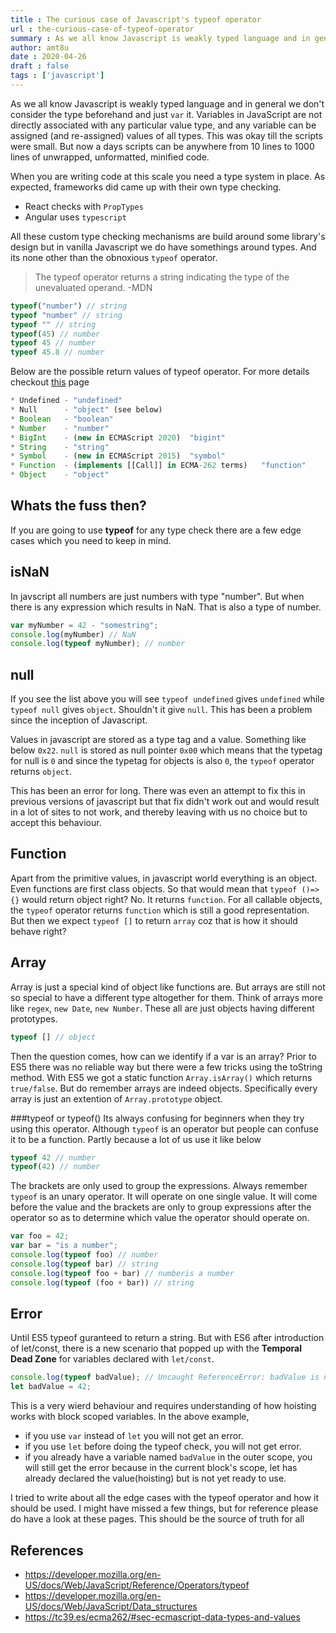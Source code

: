 ```yaml
---
title : The curious case of Javascript's typeof operator
url : the-curious-case-of-typeof-operator
summary : As we all know Javascript is weakly typed language and in general we don't consider the type beforehand and just var it. Variables in JavaScript
author: amt8u
date : 2020-04-26
draft : false
tags : ['javascript']
---
```


As we all know Javascript is weakly typed language and in general we don't consider the type beforehand and just `var` it. Variables in JavaScript are not directly associated with any particular value type, and any variable can be assigned (and re-assigned) values of all types. This was okay till the scripts were small. But now a days scripts can be anywhere from 10 lines to 1000 lines of unwrapped, unformatted, minified code. 

When you are writing code at this scale you need a type system in place. As expected, frameworks did came up with their own type checking. 

* React checks with `PropTypes`
* Angular uses `typescript`

All these custom type checking mechanisms are build around some library's design but in vanilla Javascript we do have somethings around types. And its none other than the obnoxious `typeof` operator.

> The typeof operator returns a string indicating the type of the unevaluated operand.
	-MDN

``` js
typeof("number") // string
typeof "number" // string
typeof "" // string
typeof(45) // number
typeof 45 // number
typeof 45.8 // number
```

Below are the possible return values of typeof operator. For more details checkout [this](https://developer.mozilla.org/en-US/docs/Web/JavaScript/Data_structures) page

``` js
* Undefined	- "undefined"
* Null	    - "object" (see below)
* Boolean	- "boolean"
* Number	- "number"
* BigInt    - (new in ECMAScript 2020)	"bigint"
* String	- "string"
* Symbol    - (new in ECMAScript 2015)	"symbol"
* Function  - (implements [[Call]] in ECMA-262 terms)	"function"
* Object	- "object"
```

## Whats the fuss then?

If you are going to use **typeof** for any type check there are a few edge cases which you need to keep in mind. 

## isNaN
In javscript all numbers are just numbers with type "number". But when there is any expression which results in NaN. That is also a type of number.

``` js
var myNumber = 42 - "somestring";
console.log(myNumber) // NaN
console.log(typeof myNumber); // number
```

## null
If you see the list above you will see `typeof undefined` gives `undefined` while `typeof null` gives `object`. Shouldn't it give `null`. This has been a problem since the inception of Javascript.

Values in javascript are stored as a type tag and a value. Something like below
`0x22`. `null` is stored as null pointer `0x00` which means that the typetag for null is `0` and since the typetag for objects is also `0`, the `typeof` operator returns `object`.

This has been an error for long. There was even an attempt to fix this in previous versions of javascript but that fix didn't work out and would result in a lot of sites to not work, and thereby leaving with us no choice but to accept this behaviour.

## Function
Apart from the primitive values, in javascript world everything is an object. Even functions are first class objects. So that would mean that `typeof ()=>{}` would return object right? No. It returns `function`. 
For all callable objects, the `typeof` operator returns `function` which is still a good representation. But then we expect `typeof []` to return `array` coz that is how it should behave right?

## Array
Array is just a special kind of object like functions are. But arrays are still not so special to have a different type altogether for them. Think of arrays more like `regex`, `new Date`, `new Number`. These all are just objects having different prototypes. 

``` js
typeof [] // object
```
Then the question comes, how can we identify if a var is an array? Prior to ES5 there was no reliable way but there were a few tricks using the toString method. With ES5 we got a static function `Array.isArray()` which returns `true/false`. But do remember arrays are indeed objects. Specifically every array is just an extention of `Array.prototype` object.

###typeof or typeof()
Its always confusing for beginners when they try using this operator. Although `typeof` is an operator but people can confuse it to be a function. Partly because a lot of us use it like below

``` js
typeof 42 // number
typeof(42) // number
```

The brackets are only used to group the expressions. Always remember `typeof` is an unary operator. It will operate on one single value. It will come before the value and the brackets are only to group expressions after the operator so as to determine which value the operator should operate on.

``` js
var foo = 42;
var bar = "is a number";
console.log(typeof foo) // number
console.log(typeof bar) // string
console.log(typeof foo + bar) // numberis a number
console.log(typeof (foo + bar)) // string
```

## Error
Until ES5 typeof guranteed to return a string. But with ES6 after introduction of let/const, there is a new scenario that popped up with the **Temporal Dead Zone** for variables declared with `let/const`.

``` js
console.log(typeof badValue); // Uncaught ReferenceError: badValue is not defined
let badValue = 42; 
```

This is a very wierd behaviour and requires understanding of how hoisting works with block scoped variables. In the above example, 
* if you use `var` instead of `let` you will not get an error.
* if you use `let` before doing the typeof check, you will not get error.
* if you already have a variable named `badValue` in the outer scope, you will still get the error because in the current block's scope, let has already declared the value(hoisting) but is not yet ready to use.

I tried to write about all the edge cases with the typeof operator and how it should be used. I might have missed a few things, but for reference please do have a look at these pages. This should be the source of truth for all

## References
* https://developer.mozilla.org/en-US/docs/Web/JavaScript/Reference/Operators/typeof
* https://developer.mozilla.org/en-US/docs/Web/JavaScript/Data_structures
* https://tc39.es/ecma262/#sec-ecmascript-data-types-and-values